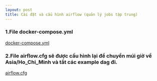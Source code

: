 ```yaml
---
layout: post
title: Cài đặt và cấu hình airflow (quản lý jobs tập trung)
---
```

### 1.File docker-compose.yml 
[docker-compose.yml](/file/airflow/docker-compose.yml)

### 2.File airflow.cfg sẽ được cấu hình lại để chuyển múi giờ về Asia/Ho_Chi_Minh và tắt các example dag đi. 
[airflow.cfg](/file/airflow/airflow.cfg)